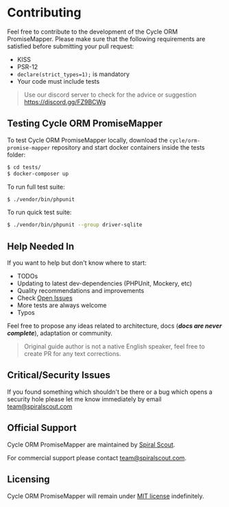 # Contributing
Feel free to contribute to the development of the Cycle ORM PromiseMapper.
Please make sure that the following requirements are satisfied before submitting your pull request:

* KISS
* PSR-12
* `declare(strict_types=1);` is mandatory
* Your code must include tests

> Use our discord server to check for the advice or suggestion https://discord.gg/FZ9BCWg

## Testing Cycle ORM PromiseMapper
To test Cycle ORM PromiseMapper locally, download the `cycle/orm-promise-mapper` repository and start docker containers inside the tests folder:

```bash
$ cd tests/
$ docker-composer up
```

To run full test suite:

```bash
$ ./vendor/bin/phpunit
```

To run quick test suite:

```bash
$ ./vendor/bin/phpunit --group driver-sqlite
```

## Help Needed In
If you want to help but don't know where to start:

* TODOs
* Updating to latest dev-dependencies (PHPUnit, Mockery, etc)
* Quality recommendations and improvements
* Check [Open Issues](https://github.com/cycle/orm-promise-mapper/issues)
* More tests are always welcome
* Typos

Feel free to propose any ideas related to architecture, docs (___docs are never complete___),  adaptation or community.

> Original guide author is not a native English speaker, feel free to create PR for any text corrections.

## Critical/Security Issues
If you found something which shouldn't be there or a bug which opens a security hole please let me know immediately by email
[team@spiralscout.com](mailto:team@spiralscout.com)

## Official Support
Cycle ORM PromiseMapper are maintained by [Spiral Scout](https://spiralscout.com/).

For commercial support please contact team@spiralscout.com.

## Licensing
Cycle ORM PromiseMapper will remain under [MIT license](/LICENSE) indefinitely.
